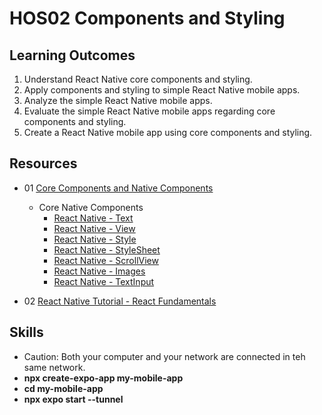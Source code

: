 # HOS02 Components and Styling
##  Learning Outcomes
1. Understand React Native core components and styling.
2. Apply components and styling to simple React Native mobile apps.
3. Analyze the simple React Native mobile apps.
4. Evaluate the simple React Native mobile apps regarding core components and styling.
5. Create a React Native mobile app using core components and styling.

## Resources
  * 01 [Core Components and Native Components](https://reactnative.dev/docs/intro-react-native-components)
    * Core Native Components
      * [React Native - Text](https://reactnative.dev/docs/text)
      * [React Native - View](https://reactnative.dev/docs/view)
      * [React Native - Style](https://reactnative.dev/docs/style)
      * [React Native - StyleSheet](https://reactnative.dev/docs/stylesheet)
      * [React Native - ScrollView](https://reactnative.dev/docs/scrollview)
      * [React Native - Images](https://reactnative.dev/docs/images)
      * [React Native - TextInput](https://reactnative.dev/docs/textinput)

  * 02 [React Native Tutorial - React Fundamentals](https://reactnative.dev/docs/intro-react)

## Skills
  * Caution: Both your computer and your network are connected in teh same network.
  * **npx create-expo-app my-mobile-app**
  * **cd my-mobile-app**
  * **npx expo start --tunnel**